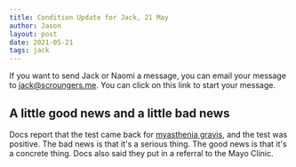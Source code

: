 ```yaml
---
title: Condition Update for Jack, 21 May
author: Jason
layout: post
date: 2021-05-21
tags: jack
---
```


If you want to send Jack or Naomi a message, you can email your message to [jack@scroungers.me](mailto:jack@scroungers.me?subject=Thoughts%20for%20Jack&bcc:jandnmiller@usfamily.net).  You can click on this link to start your message.

## A little good news and a little bad news

  Docs report that the test came back for [myasthenia gravis](https://www.medicinenet.com/myasthenia_gravis/article.htm#what_is_myasthenic_crisis_what_are_the_symptoms_and_signs_is_it_life_threatening), and the test was positive.  The bad news is that it's a serious thing.  The good news is that it's a concrete thing.  Docs also said they put in a referral to the Mayo Clinic. 






